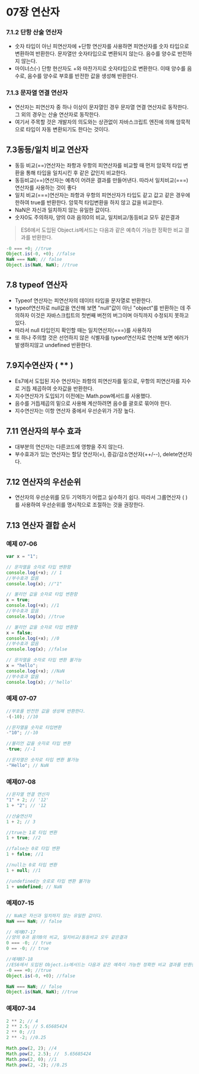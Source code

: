 # 07장 연산자

### 7.1.2 단항 산술 연산자

- 숫자 타입이 아닌 피연산자에 +단항 연산자를 사용하면 피연산자를 숫자 타입으로 변환하여 반환한다. 문자열만 숫자타입으로 변환되지 않는다. 음수를 양수로 반전하지 않는다.
- 마이너스(-) 단항 현산자도 +와 마찬가지로 숫자타입으로 변환한다. 이때 양수를 음수로, 음수를 양수로 부호를 반전한 값을 생성해 반환한다.

### 7.1.3 문자열 연결 연산자

- 연산자는 피연산자 중 하나 이상이 문자열인 경우 문자열 연결 연산자로 동작한다. 그 외의 경우는 산술 연산자로 동작한다.
- 여기서 주목할 것은 개발자의 의도와는 상관없이 자바스크립트 엔진에 의해 암묵적으로 타입이 자동 변환되기도 한다는 것이다.

## 7.3동등/일치 비교 연산자

- 동등 비교(==)연산자는 좌항과 우항의 피연산자를 비교할 때 먼저 암묵적 타입 변환을 통해 타입을 일치시킨 후 같은 값인지 비교한다.
- 동등비교(==)연산자는 예측이 어려운 결과를 만들어낸다. 따라서 일치비교(===)연산자를 사용하는 것이 좋다
- 일치 비교(===)연산자는 좌항과 우항의 피연산자가 타입도 같고 값고 같은 경우에 한하여 true를 반환한다. 암묵적 타입변환을 하지 않고 값을 비교한다.
- NaN은 자신과 일치하지 않는 유일한 값이다.
- 숫자0도 주의하자, 양의 0과 음의0의 비교, 일치비교/동등비교 모두 같은결과

> ES6에서 도입된 Object.is메서드는 다음과 같은 예측이 가능한 정확한 비교 결과를 반환한다.

```js
-0 === +0; //true
Object.is(-0, +0); //false
NaN === NaN; // false
Object.is(NaN, NaN); //true
```

## 7.8 typeof 연산자

- Typeof 연산자는 피연산자의 데이터 타입을 문자열로 반환한다.
- typeof연산자로 null값을 연산해 보면 "null"값이 아닌 "object"를 반환하는 데 주의하자 이것은 자바스크립트의 첫번째 버전의 버그이며 아직까지 수정되지 못하고 있다.
- 따라서 null 타입인지 확인할 때는 일치연산자(===)를 사용하자
- 또 하나 주의할 것은 선언하지 않은 식별자를 typeof연산자로 연산해 보면 에러가 발생하지않고 undefined 반환한다.

## 7.9지수연산자 ( \*\* )

- Es7에서 도입된 지수 연산자는 좌항의 피연산자를 밑으로, 우항의 피연산자를 지수로 거듭 제곱하여 숫자값을 반환한다.
- 지수연산자가 도입되기 이전에는 Math.pow메서드를 사용했다.
- 음수를 거듭제곱의 밑으로 사용해 계산하려면 음수를 괄호로 묶어야 한다.
- 지수연산자는 이항 연산자 중에서 우선순위가 가장 높다.

## 7.11 연산자의 부수 효과

- 대부분의 연산자는 다른코드에 영향을 주지 않는다.
- 부수효과가 있는 연산자는 할당 연산자(=), 증감/감소연산자(++/--), delete연산자다.

## 7.12 연산자의 우선순위

- 연산자의 우선순위를 모두 기억하기 어렵고 실수하기 쉽다. 따라서 그룹연산자 ( ) 를 사용하여 우선순위를 명시적으로 조절하는 것을 권장한다.

## 7.13 연산자 결합 순서

### 예제 07-06

```javascript
var x = "1";

// 문자열을 숫자로 타입 변환함
console.log(+x); // 1
//부수효과 없음
console.log(x); //"1"

// 불리언 값을 숫자로 타입 변환함
x = true;
console.log(+x); //1
//부수효과 없음
console.log(x); //true

// 불리언 값을 숫자로 타입 변환함
x = false;
console.log(+x); //0
//부수효과 없음
console.log(x); //false

// 문자열을 숫자로 타입 변환 불가능
x = "hello";
console.log(+x); //NaN
//부수효과 없음
console.log(x); //'hello'
```

### 예제 07-07

```javascript
//부호를 반전한 값을 생성해 반환한다.
-(-10); //10

//문자열을 숫자로 타입변환
-"10"; //-10

//불리언 값을 숫자로 타입 변환
-true; //-1

//문자열은 숫자로 타입 변환 불가능
-"Hello"; // NaN
```

### 예제07-08

```javascript
//문자열 연결 연산자
"1" + 2; // '12'
1 + "2"; // '12

//산술연산자
1 + 2; // 3

//true는 1로 타입 변환
1 + true; //2

//false는 0로 타입 변환
1 + false; //1

//null는 0로 타입 변환
1 + null; //1

//undefined는 숫로로 타입 변환 불가능
1 + undefined; // NaN
```

### 예제07-15

```javascript
// NaN은 자신과 일치하지 않는 유일한 값이다.
NaN === NaN; // false

// 에제07-17
//양의 0과 음의0의 비교, 일치비교/동등비교 모두 같은결과
0 === -0; // true
0 == -0; // true

//예제07-18
//ES6에서 도입된 Object.is메서드는 다음과 같은 예측이 가능한 정확한 비교 결과를 반환한다.
-0 === +0; //true
Object.is(-0, +0); //false

NaN === NaN; // false
Object.is(NaN, NaN); //true
```

### 예제07-34

```javascript
2 ** 2; // 4
2 ** 2.5; // 5.65685424
2 ** 0; //1
2 ** -2; //0.25

Math.pow(2, 2); //4
Math.pow(2, 2.5); //  5.65685424
Math.pow(2, 0); //1
Math.pow(2, -2); //0.25
```
